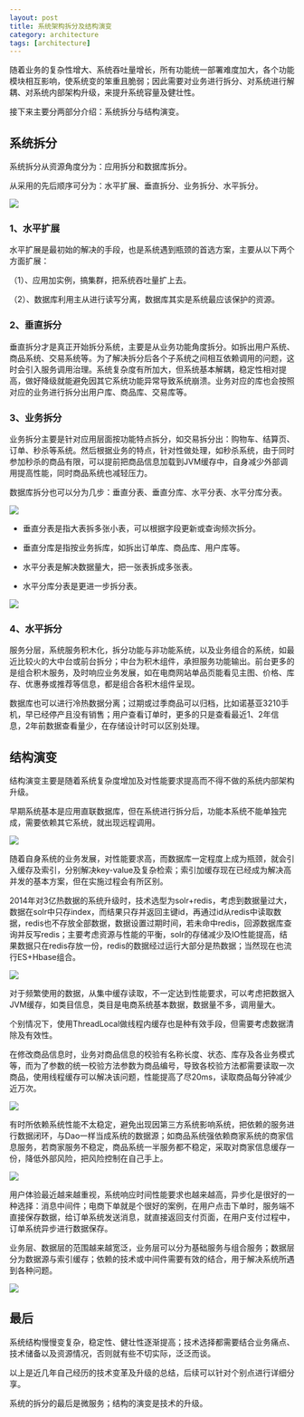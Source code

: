 ```yaml
---
layout: post
title: 系统架构拆分及结构演变
category: architecture
tags: [architecture]
---
```


随着业务的复杂性增大、系统吞吐量增长，所有功能统一部署难度加大，各个功能模块相互影响，使系统变的笨重且脆弱；因此需要对业务进行拆分、对系统进行解耦、对系统内部架构升级，来提升系统容量及健壮性。

接下来主要分两部分介绍：系统拆分与结构演变。

## 系统拆分

系统拆分从资源角度分为：应用拆分和数据库拆分。

从采用的先后顺序可分为：水平扩展、垂直拆分、业务拆分、水平拆分。

![](http://misc.linkedkeeper.com/misc/img/blog/201804/linkedkeeper0_9c2ed2ed-6156-40f7-ad08-20af067047ca.jpg)

### 1、水平扩展

水平扩展是最初始的解决的手段，也是系统遇到瓶颈的首选方案，主要从以下两个方面扩展：

（1）、应用加实例，搞集群，把系统吞吐量扩上去。

（2）、数据库利用主从进行读写分离，数据库其实是系统最应该保护的资源。

### 2、垂直拆分

垂直拆分才是真正开始拆分系统，主要是从业务功能角度拆分。如拆出用户系统、商品系统、交易系统等。为了解决拆分后各个子系统之间相互依赖调用的问题，这时会引入服务调用治理。系统复杂度有所加大，但系统基本解耦，稳定性相对提高，做好降级就能避免因其它系统功能异常导致系统崩溃。业务对应的库也会按照对应的业务进行拆分出用户库、商品库、交易库等。

### 3、业务拆分

业务拆分主要是针对应用层面按功能特点拆分，如交易拆分出：购物车、结算页、订单、秒杀等系统。然后根据业务的特点，针对性做处理，如秒杀系统，由于同时参加秒杀的商品有限，可以提前把商品信息加载到JVM缓存中，自身减少外部调用提高性能，同时商品系统也减轻压力。

数据库拆分也可以分为几步：垂直分表、垂直分库、水平分表、水平分库分表。

![](http://misc.linkedkeeper.com/misc/img/blog/201804/linkedkeeper0_522694b8-a861-4595-b117-a472de956f3b.jpg)

*   垂直分表是指大表拆多张小表，可以根据字段更新或查询频次拆分。    

*   垂直分库是指按业务拆库，如拆出订单库、商品库、用户库等。

*   水平分表是解决数据量大，把一张表拆成多张表。

*   水平分库分表是更进一步拆分表。

![](http://misc.linkedkeeper.com/misc/img/blog/201804/linkedkeeper0_0f7d1f57-0700-4268-9c0b-84a08f851e82.jpg)

### 4、水平拆分

服务分层，系统服务积木化，拆分功能与非功能系统，以及业务组合的系统，如最近比较火的大中台或前台拆分；中台为积木组件，承担服务功能输出。前台更多的是组合积木服务，及时响应业务发展，如在电商网站单品页能看见主图、价格、库存、优惠券或推荐等信息，都是组合各积木组件呈现。

数据库也可以进行冷热数据分离；过期或过季商品可以归档，比如诺基亚3210手机，早已经停产且没有销售；用户查看订单时，更多的只是查看最近1、2年信息，2年前数据查看量少，在存储设计时可以区别处理。

## 结构演变

结构演变主要是随着系统复杂度增加及对性能要求提高而不得不做的系统内部架构升级。

早期系统基本是应用直联数据库，但在系统进行拆分后，功能本系统不能单独完成，需要依赖其它系统，就出现远程调用。

![](http://misc.linkedkeeper.com/misc/img/blog/201804/linkedkeeper0_7f260ffd-9be2-41bb-b668-65f4616a9803.jpg)

随着自身系统的业务发展，对性能要求高，而数据库一定程度上成为瓶颈，就会引入缓存及索引，分别解决key-value及复杂检索；索引加缓存现在已经成为解决高并发的基本方案，但在实施过程会有所区别。

2014年对3亿热数据的系统升级时，技术选型为solr+redis，考虑到数据量过大，数据在solr中只存index，而结果只存并返回主键id，再通过id从redis中读取数据，redis也不存放全部数据，数据设置过期时间，若未命中redis，回源数据库查询并反写redis；主要考虑资源与性能的平衡，solr的存储减少及IO性能提高，结果数据只在redis存放一份，redis的数据经过运行大部分是热数据；当然现在也流行ES+Hbase组合。

![](http://misc.linkedkeeper.com/misc/img/blog/201804/linkedkeeper0_2bc20866-d19c-4fa1-9ae8-7fa91019cd40.jpg)

对于频繁使用的数据，从集中缓存读取，不一定达到性能要求，可以考虑把数据入JVM缓存，如类目信息，类目是电商系统基本数据，数据量不多，调用量大。

个别情况下，使用ThreadLocal做线程内缓存也是种有效手段，但需要考虑数据清除及有效性。

在修改商品信息时，业务对商品信息的校验有名称长度、状态、库存及各业务模式等，而为了参数的统一校验方法参数为商品编号，导致各校验方法都需要读取一次商品，使用线程缓存可以解决该问题，性能提高了尽20ms，读取商品每分钟减少近万次。

![](http://misc.linkedkeeper.com/misc/img/blog/201804/linkedkeeper0_3b723594-42fd-4689-a261-97710bf7d439.jpg)

有时所依赖系统性能不太稳定，避免出现因第三方系统影响系统，把依赖的服务进行数据闭环，与Dao一样当成系统的数据源；如商品系统强依赖商家系统的商家信息服务，若商家服务不稳定，商品系统一半服务都不稳定，采取对商家信息缓存一份，降低外部风险，把风险控制在自己手上。

![](http://misc.linkedkeeper.com/misc/img/blog/201804/linkedkeeper0_080d51a6-a8c5-4756-b365-037f31c933a6.jpg)

用户体验最近越来越重视，系统响应时间性能要求也越来越高，异步化是很好的一种选择：消息中间件；电商下单就是个很好的案例，在用户点击下单时，服务端不直接保存数据，给订单系统发送消息，就直接返回支付页面，在用户支付过程中，订单系统异步进行数据保存。

业务层、数据层的范围越来越宽泛，业务层可以分为基础服务与组合服务；数据层分为数据源与索引缓存；依赖的技术或中间件需要有效的结合，用于解决系统所遇到各种问题。

![](http://misc.linkedkeeper.com/misc/img/blog/201804/linkedkeeper0_86523ac7-2bf4-4ac7-a45a-3ec8bee260aa.jpg)

## 最后

系统结构慢慢变复杂，稳定性、健壮性逐渐提高；技术选择都需要结合业务痛点、技术储备以及资源情况，否则就有些不切实际，泛泛而谈。

以上是近几年自己经历的技术变革及升级的总结，后续可以针对个别点进行详细分享。

系统的拆分的最后是微服务；结构的演变是技术的升级。
